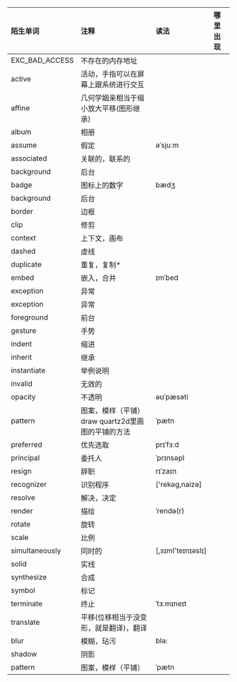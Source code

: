 | 陌生单词 | 注释	   |读法|哪里出现|
|:------ |:------|:------|:------|
|EXC_BAD_ACCESS| 不存在的内存地址|||
|active|活动，手指可以在屏幕上跟系统进行交互|||
|affine|几何学姻亲相当于缩小放大平移(图形继承)|||
|album|相册|||
|assume|假定|əˈsjuːm||
|associated | 关联的，联系的 |||
|background|后台|||
|badge|图标上的数字|bædʒ||
|background|后台|||
|border |边框|||
|clip|修剪|||
|context|上下文，画布|||
|dashed| 虚线  |||
|duplicate| 重复，复制*|||
|embed|嵌入，合并|ɪmˈbed||
|exception|异常|||
|exception|异常|||
|foreground|前台|||
|gesture| 手势|||
|indent| 缩进 |||
|inherit| 继承|||
|instantiate|举例说明|||
|invalid|无效的|||
|opacity |不透明|əʊˈpæsəti||
|pattern|图案，模样（平铺）draw quartz2d里画图的平铺的方法|ˈpætn||
|preferred| 优先选取|prɪˈfɜːd||
|principal|委托人|ˈprɪnsəpl||
|resign|辞职|rɪˈzaɪn||
|recognizer|  识别程序|['rekəg,naizə]||
|resolve| 解决，决定|||
|render|描绘|ˈrendə(r)||
|rotate|旋转|||
|scale|比例|||
|simultaneously|同时的|[,sɪml'teɪnɪəslɪ]||
|solid| 实线|||
|synthesize|合成|||
|symbol |标记|||
|terminate|终止|ˈtɜːmɪneɪt||
|translate |平移(位移相当于没变形，就是翻译)，翻译|||
|blur|模糊，玷污|blə:||
|shadow|阴影|||
|pattern|图案，模样（平铺）|ˈpætn||





